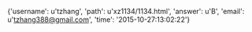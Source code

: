 {'username': u'tzhang', 'path': u'xz1134/1134.html', 'answer': u'B', 'email': u'tzhang388@gmail.com', 'time': '2015-10-27:13:02:22'}